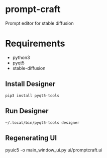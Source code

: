 # prompt-craft
Prompt editor for stable diffusion

# Requirements
 * python3
 * pyqt5
 * stable-diffusion

## Install Designer
    pip3 install pyqt5-tools
## Run Designer
    ~/.local/bin/pyqt5-tools designer

## Regenerating UI
pyuic5 -o main_window_ui.py ui/promptcraft.ui


